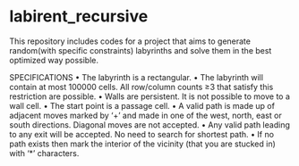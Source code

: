 # labirent_recursive
This repository includes codes for a project that aims to generate random(with specific constraints) labyrinths and solve them in the best optimized way possible.

SPECIFICATIONS
• The labyrinth is a rectangular.
• The labyrinth will contain at most 100000 cells. All row/column counts ≥3 that satisfy
this restriction are possible.
• Walls are persistent. It is not possible to move to a wall cell.
• The start point is a passage cell.
• A valid path is made up of adjacent moves marked by ‘+’ and made in one of the west,
north, east or south directions. Diagonal moves are not accepted.
• Any valid path leading to any exit will be accepted. No need to search for shortest path.
• If no path exists then mark the interior of the vicinity (that you are stucked in) with ‘*’
characters.
